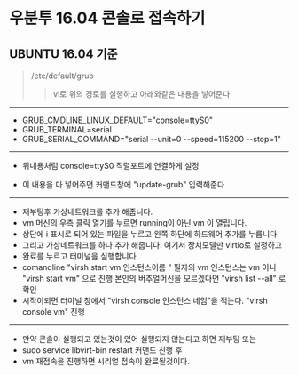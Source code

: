 # 우분투 16.04 콘솔로 접속하기
## UBUNTU 16.04 기준

> /etc/default/grub
>> vi로 위의 경로를 실행하고 아래와같은 내용을 넣어준다
-----------------------------------------------------------------
* GRUB_CMDLINE_LINUX_DEFAULT="console=ttyS0" 
* GRUB_TERMINAL=serial
* GRUB_SERIAL_COMMAND="serial --unit=0 --speed=115200 --stop=1"
-----------------------------------------------------------------
 - 위내용처럼  console=ttyS0 직렬포트에 연결하게 설정
* 이 내용을 다 넣어주면 커맨드창에 "update-grub" 입력해준다
-----------------------------------------------------------------
* 재부팅후 가상네트워크를 추가 해줍니다. 
* vm 머신의 우측 클릭 열기를 누르면 running이 아닌 vm 이 열립니다.
* 상단에 i 표시로 되어 있는 파일을 누르고 왼쪽 하단에 하드웨어 추가를 누릅니다.
* 그리고 가상네트워크를 하나 추가 해줍니다. 여기서 장치모델만 virtio로 설정하고
* 완료를 누르고 터미널을 실행합니다.
* comandline "virsh start vm 인스턴스이름 " 필자의 vm 인스턴스는 vm 이니 "virsh start vm" 으로 진행
  	본인의 버추얼머신을 모르겠다면 "virsh list --all" 로 확인
* 시작이되면 터미널 창에서 "virsh console 인스턴스 네임"을 적는다.  "virsh console vm" 진행
------------------------------------------------------------------

* 만약 콘솔이 실행되고 있는것이 있어 실행되지 않는다고 하면 재부팅 또는 
* sudo service libvirt-bin restart 커맨드 진행 후
* vm 재접속을 진행하면 시리얼 접속이 완료될것이다.

